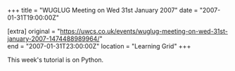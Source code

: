 +++
title = "WUGLUG Meeting on Wed 31st January 2007"
date = "2007-01-31T19:00:00Z"

[extra]
original = "https://uwcs.co.uk/events/wuglug-meeting-on-wed-31st-january-2007-1474488989964/"    
end = "2007-01-31T23:00:00Z"
location = "Learning Grid"
+++

This week's tutorial is on Python.

